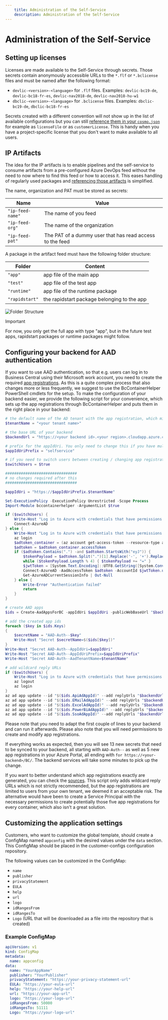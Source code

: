 ```yaml
---
    title: Administration of the Self-Service
    description: Administration of the Self-Service
---
```


# Administration of the Self-Service

## Setting up licenses

Licenses are made available to the Self-Service through secrets. Those secrets contain anonymously accessible URLs to the `*.flf` or `*.bclicense` files and must be named after the following format:

- `devlic-<version>-<language>` for `.flf` files. Examples: `devlic-bc19-de`, `devlic-bc18-fr-es`, `devlic-nav2018-de`, `devlic-nav2018-hu-w1`
- `dbclic-<version>-<language>` for `.bclicense` files. Examples: `dbclic-bc19-de`, `dbclic-bc18-fr-es`

Secrets created with a different convention will not show up in the list of available configurations but you can still [reference them in your `cosmo.json`](../containers/setup-cosmo-json.md) for example as `licenseFile` or as `customerLicense`. This is handy when you have a project-specific license that you don't want to make available to all users.

## IP Artifacts

The idea for the IP artifacts is to enable pipelines and the self-service to consume artifacts from a pre-configured Azure DevOps feed without the need to now where to find this feed or how to access it. This eases handling of regularly used packages and [referencing those artifacts](../containers/setup-artifacts.md#artifacts-from-a-product-feed) is simplified.

The name, organization and PAT must be stored as secrets:

|Name|Value|
|-|-|
|`"ip-feed-name"`|The name of you feed|
|`"ip-feed-org"`|The name of the organization|
|`"ip-feed-pat"`|The PAT of a dummy user that has read access to the feed|

A package in the artifact feed must have the following folder structure:

|Folder|Content|
|-|-|
|`"app"`|app file of the main app|
|`"test"`|app file of the test app|
|`"runtime"`|app file of the runtime package|
|`"rapidstart"`|the rapidstart package belonging to the app|

![Folder Structure](../media/pipelines/ip-feed-folder-structure.png)

> [!IMPORTANT]
> For now, you only get the full app with type "app", but in the future test apps, rapidstart packages or runtime packages might follow.

## Configuring your backend for AAD authentication

If you want to use AAD authentication, so that e.g. users can log in to Business Central using their Microsoft work account, you need to create the required [app registrations](https://docs.microsoft.com/en-us/azure/active-directory/develop/app-objects-and-service-principals). As this is a quite complex process that also changes more or less frequently, we suggest to use the BcContainerHelper PowerShell cmdlets for the setup. To make the configuration of your backend easier, we provide the following script for your convenience, which sets up the app registrations through BcContainerHelper and puts them in the right place in your backend:

```powershell
# the default name of the AD tenant with the app registration, which might be "yourcompany.onmicrosoft.com" or "yourcompany.com"
$tenantName = "<your tenant name>"

# the base URL of your backend
$backendUrl = "https://<your backend id>.<your region>.cloudapp.azure.com"

# prefix for the appIdUri. You only need to change this if you have multiple backends for your AD tenant. In that case, each one needs a different prefix
$appIdUriPrefix = "selfservice"

# if you need to switch users between creating / changing app registrations, set this to $true. This could also be needed, if you create the app registrations in a different tenant
$switchUsers = $true

################################
# no changes required after this
################################

$appIdUri = "https://$appIdUriPrefix.$tenantName"

Set-ExecutionPolicy -ExecutionPolicy Unrestricted -Scope Process
Import-Module bccontainerhelper -ArgumentList $true

if ($switchUsers) {
    Write-Host "Log in to Azure with credentials that have permissions to create app registrations in Azure AD for $tenantName"
    Connect-AzureAD
} else {
    Write-Host "Log in to Azure with credentials that have permissions to create app registrations in Azure AD for $tenantName"
    az login
    $adtoken_container = (az account get-access-token --resource-type aad-graph | ConvertFrom-Json)
    $adtoken = $adtoken_container.accessToken
    if ($adtoken.Contains(".") -and $adtoken.StartsWith("eyJ")) {
        $tokenPayload = $adtoken.Split(".")[1].Replace('-', '+').Replace('_', '/')
        while ($tokenPayload.Length % 4) { $tokenPayload += "=" }
        $jwtToken = [System.Text.Encoding]::UTF8.GetString([System.Convert]::FromBase64String($tokenPayload)) | ConvertFrom-Json
        Connect-AzureAD -AadAccessToken $adtoken -AccountId $jwtToken.upn | Out-Null
        Get-AzureADCurrentSessionInfo | Out-Null
    } else {
        Write-Error "Authentication failed"
        return
    }
}

# create AAD apps
$ids = Create-AadAppsForBC -appIdUri $appIdUri -publicWebBaseUrl "$backendUrl/BC" -useCurrentAzureAdConnection -SingleTenant -IncludeExcelAadApp -IncludePowerBiAadApp -IncludeEmailAadApp -IncludeApiAccess

# add the created app ids
foreach ($key in $ids.Keys) 
{
    $secretName = "AAD-Auth--$key"
    Write-Host "Secret $secretName=$($ids[$key])"
}
Write-Host "Secret AAD-Auth--AppIdUri=$appIdUri"
Write-Host "Secret AAD-Auth--AppIdUriPrefix=$appIdUriPrefix"
Write-Host "Secret AAD-Auth--AadTenantName=$tenantName"

# add wildcard reply URLs
if ($switchUsers) {
    Write-Host "Log in to Azure with credentials that have permissions to change app registrations in Azure AD for $tenantName"
    az logout
    az login
}
az ad app update --id "$($ids.ApiAdAppId)" --add replyUrls "$backendUrl/*"
az ad app update --id "$($ids.EMailAdAppId)" --add replyUrls "$backendUrl/*"
az ad app update --id "$($ids.ExcelAdAppId)" --add replyUrls "$backendUrl/*"
az ad app update --id "$($ids.PowerBiAdAppId)" --add replyUrls "$backendUrl/*"
az ad app update --id "$($ids.SsoAdAppId)" --add replyUrls "$backendUrl/*"
```

Please note that you need to adapt the first couple of lines to your backend and can run it afterwards. Please also note that you will need permissions to create and modify app registrations.

If everything works as expected, then you will see 13 new secrets that need to be synced to your backend, all starting with `AAD-Auth--` as well as 5 new app registrations in your Azure Portal, all ending with `for https://<your-backend>/BC/`. The backend services will take some minutes to pick up the change. 

If you want to better understand which app registrations exactly are generated, you can check the [sources](https://github.com/microsoft/navcontainerhelper/blob/master/AzureAD/Create-AadAppsForNav.ps1). This script only adds wildcard reply URLs which is not strictly recommended, but the app registrations are limited to users from your own tenant, we deemed it an acceptable risk. The alternative would have been to create a Service Principal with the necessary permissions to create potentially those five app registrations for every container, which also isn't a great solution.

## Customizing the application settings

Customers, who want to customize the global template, should create a ConfigMap named `appconfig` with the desired values under the `data` section. This ConfigMap should be placed in the customer-configs configuration repository.

The following values can be customized in the ConfigMap:

- `name`
- `publisher`
- `privacyStatement`
- `EULA`
- `help`
- `url`
- `logo`
- `idRangesFrom`
- `idRangesTo`
- `Logo` (URL that will be downloaded as a file into the repository that is created)


### Example ConfigMap

```yaml
apiVersion: v1
kind: ConfigMap
metadata:
  name: appconfig
data:
  name: "YourAppName"
  publisher: "YourPublisher"
  privacyStatement: "https://your-privacy-statement-url"
  EULA: "https://your-eula-url"
  help: "https://your-help-url"
  url: "https://your-app-url"
  logo: "https://your-logo-url"
  idRangesFrom: 50000
  idRangesTo: 51111
  Logo: "https://your-logo-url"
```